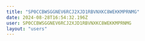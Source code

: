 ```yaml
---
title: "SP0CCBWSGGNEV6RCJ2XJD1RBVNXKC8WEKKMPRNMG"
date: 2024-08-28T16:54:32.196Z
user: SP0CCBWSGGNEV6RCJ2XJD1RBVNXKC8WEKKMPRNMG
layout: "users"
---
```

    